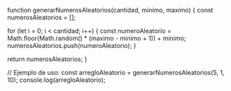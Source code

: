 function generarNumerosAleatorios(cantidad, minimo, maximo) {
  const numerosAleatorios = [];
  
  for (let i = 0; i < cantidad; i++) {
    const numeroAleatorio = Math.floor(Math.random() * (maximo - minimo + 1)) + minimo;
    numerosAleatorios.push(numeroAleatorio);
  }
  
  return numerosAleatorios;
}

// Ejemplo de uso:
const arregloAleatorio = generarNumerosAleatorios(5, 1, 10);
console.log(arregloAleatorio);
